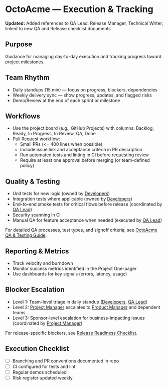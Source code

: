 # OctoAcme — Execution & Tracking

**Updated:** Added references to QA Lead, Release Manager, Technical Writer; linked to new QA and Release checklist documents

## Purpose
Guidance for managing day-to-day execution and tracking progress toward project milestones.

## Team Rhythm
- Daily standups (15 min) — focus on progress, blockers, dependencies
- Weekly delivery sync — show progress, updates, and flagged risks
- Demo/Review at the end of each sprint or milestone

## Workflows
- Use the project board (e.g., GitHub Projects) with columns: Backlog, Ready, In Progress, In Review, QA, Done
- Pull Request workflow:
  - Small PRs (<= 400 lines when possible)
  - Include issue link and acceptance criteria in PR description
  - Run automated tests and linting in CI before requesting review
  - Require at least one approval before merging (or team-defined policy)

## Quality & Testing
- Unit tests for new logic (owned by [Developers](octoacme-roles-and-personas.md#developers))
- Integration tests where applicable (owned by [Developers](octoacme-roles-and-personas.md#developers))
- End-to-end smoke tests for critical flows before release (coordinated by [QA Lead](octoacme-roles-and-personas.md#qa-lead))
- Security scanning in CI
- Manual QA for feature acceptance when needed (executed by [QA Lead](octoacme-roles-and-personas.md#qa-lead))

For detailed QA processes, test types, and signoff criteria, see [OctoAcme QA & Testing Guide](octoacme-qa-and-testing.md).

## Reporting & Metrics
- Track velocity and burndown
- Monitor success metrics identified in the Project One-pager
- Use dashboards for key signals (errors, latency, usage)

## Blocker Escalation
- Level 1: Team-level triage in daily standup ([Developers](octoacme-roles-and-personas.md#developers), [QA Lead](octoacme-roles-and-personas.md#qa-lead))
- Level 2: [Project Manager](octoacme-roles-and-personas.md#project-managers) escalates to [Product Manager](octoacme-roles-and-personas.md#product-managers) and dependent teams
- Level 3: Sponsor-level escalation for business-impacting issues (coordinated by [Project Manager](octoacme-roles-and-personas.md#project-managers))

For release-specific blockers, see [Release Readiness Checklist](octoacme-release-checklist.md).

## Execution Checklist
- [ ] Branching and PR conventions documented in repo
- [ ] CI configured for tests and lint
- [ ] Regular demos scheduled
- [ ] Risk register updated weekly
